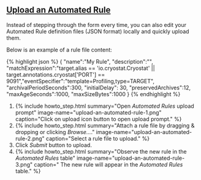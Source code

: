 ## [Upload an Automated Rule](#upload-an-automated-rule)

Instead of stepping through the form every time, you can also edit your Automated Rule definition files (JSON format) locally and quickly upload them.

Below is an example of a rule file content:

{% highlight json %}
{
  "name":"My Rule",
  "description":"",
  "matchExpression":"target.alias == 'io.cryostat.Cryostat' || target.annotations.cryostat['PORT'] == 9091","eventSpecifier":"template=Profiling,type=TARGET",
  "archivalPeriodSeconds":300,
  "initialDelay": 30,
  "preservedArchives":12,
  "maxAgeSeconds":1000,
  "maxSizeBytes":1000
}
{% endhighlight %}

<ol>
  <li>
      {% include howto_step.html
        summary="Open <i>Automated Rules</i> upload prompt"
        image-name="upload-an-automated-rule-1.png"
        caption="Click on upload icon button to open upload prompt."
      %}  
  </li>
  <li>
      {% include howto_step.html
        summary="Attach a rule file by dragging & dropping or clicking <i>Browse...</i>."
        image-name="upload-an-automated-rule-2.png"
        caption="Select a rule file to upload."
      %}  
  </li>
  <li>
    <summary>Click <i>Submit</i> button to upload.</summary>
  </li>
  <li>
      {% include howto_step.html
        summary="Observe the new rule in the <i>Automated Rules</i> table"
        image-name="upload-an-automated-rule-3.png"
        caption="
          The new rule will appear in the <i>Automated Rules</i> table."
      %}  
  </li>
</ol>
